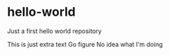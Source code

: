 # hello-world
Just a first hello world repository

This is just extra text
Go figure
No idea what I'm doing
